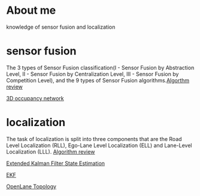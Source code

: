 # About me
knowledge of sensor fusion and localization

# sensor fusion
  The 3 types of Sensor Fusion classification(I - Sensor Fusion by Abstraction Level, II - Sensor Fusion by Centralization Level, III - Sensor Fusion by Competition Level), and the 9 types of Sensor Fusion algorithms.[Algorthm review](https://www.thinkautonomous.ai/blog/9-types-of-sensor-fusion-algorithms/)
  
  [3D occupancy network]()

# localization
  The task of localization is split into three components that are the Road Level Localization (RLL), Ego-Lane Level Localization (ELL) and Lane-Level Localization (LLL). [Algorithm review](https://www.ncbi.nlm.nih.gov/pmc/articles/PMC8749843/#:~:text=Lane-Level%20Localization%20%28LLL%29%3A%20The%20position%20of%20the%20host,%28OSM%29%2C%20Waze%29%20are%20used%20to%20perform%20this%20task.)
  
  [Extended Kalman Filter State Estimation](https://arxiv.org/pdf/2310.04459)

  [EKF](https://www.youtube.com/watch?v=LkHBR7efKQw)
  
  [OpenLane Topology]()
